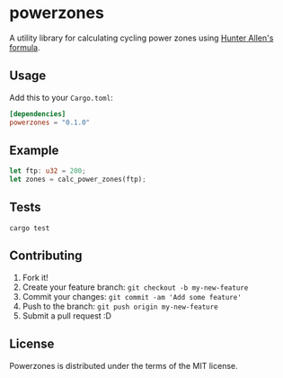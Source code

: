 # powerzones

A utility library for calculating cycling power zones using [Hunter Allen's formula](https://www.hunterallenpowerblog.com/2015/05/power-training-zones-101.html).


## Usage

Add this to your `Cargo.toml`:

```toml
[dependencies]
powerzones = "0.1.0"
```

## Example

```rust
let ftp: u32 = 200;
let zones = calc_power_zones(ftp);
```

## Tests

```
cargo test
```

## Contributing

1. Fork it!
2. Create your feature branch: `git checkout -b my-new-feature`
3. Commit your changes: `git commit -am 'Add some feature'`
4. Push to the branch: `git push origin my-new-feature`
5. Submit a pull request :D

## License

Powerzones is distributed under the terms of the MIT license.
